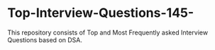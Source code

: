 # Top-Interview-Questions-145-
This repository consists of Top and Most Frequently asked Interview Questions based on DSA.
